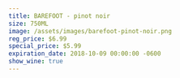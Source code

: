 ```yaml
---
title: BAREFOOT - pinot noir
size: 750ML
image: /assets/images/barefoot-pinot-noir.png
reg_price: $6.99
special_price: $5.99
expiration_date: 2018-10-09 00:00:00 -0600
show_wine: true
---
```


